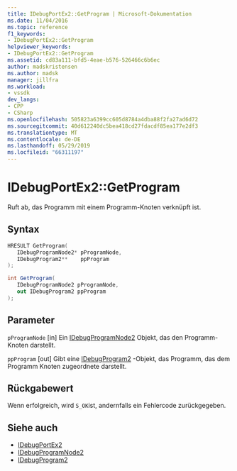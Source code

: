 ```yaml
---
title: IDebugPortEx2::GetProgram | Microsoft-Dokumentation
ms.date: 11/04/2016
ms.topic: reference
f1_keywords:
- IDebugPortEx2::GetProgram
helpviewer_keywords:
- IDebugPortEx2::GetProgram
ms.assetid: cd83a111-bfd5-4eae-b576-526466c6b6ec
author: madskristensen
ms.author: madsk
manager: jillfra
ms.workload:
- vssdk
dev_langs:
- CPP
- CSharp
ms.openlocfilehash: 505823a6399cc605d8784a4dba88f2fa27ad6d72
ms.sourcegitcommit: 40d612240dc5bea418cd27fdacdf85ea177e2df3
ms.translationtype: MT
ms.contentlocale: de-DE
ms.lasthandoff: 05/29/2019
ms.locfileid: "66311197"
---
```

# <a name="idebugportex2getprogram"></a>IDebugPortEx2::GetProgram
Ruft ab, das Programm mit einem Programm-Knoten verknüpft ist.

## <a name="syntax"></a>Syntax

```cpp
HRESULT GetProgram( 
   IDebugProgramNode2* pProgramNode,
   IDebugProgram2**    ppProgram
);
```

```csharp
int GetProgram( 
   IDebugProgramNode2 pProgramNode,
   out IDebugProgram2 ppProgram
);
```

## <a name="parameters"></a>Parameter
`pProgramNode` [in] Ein [IDebugProgramNode2](../../../extensibility/debugger/reference/idebugprogramnode2.md) Objekt, das den Programm-Knoten darstellt.

`ppProgram` [out] Gibt eine [IDebugProgram2](../../../extensibility/debugger/reference/idebugprogram2.md) -Objekt, das Programm, das dem Programm Knoten zugeordnete darstellt.

## <a name="return-value"></a>Rückgabewert
 Wenn erfolgreich, wird `S_OK`ist, andernfalls ein Fehlercode zurückgegeben.

## <a name="see-also"></a>Siehe auch
- [IDebugPortEx2](../../../extensibility/debugger/reference/idebugportex2.md)
- [IDebugProgramNode2](../../../extensibility/debugger/reference/idebugprogramnode2.md)
- [IDebugProgram2](../../../extensibility/debugger/reference/idebugprogram2.md)